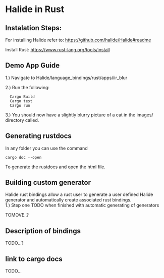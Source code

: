 # Halide in Rust

## Instalation Steps:

For installing Halide refer to: https://github.com/halide/Halide#readme

Install Rust: https://www.rust-lang.org/tools/install

## Demo App Guide
   
1.) Navigate to Halide/language_bindings/rust/apps/iir_blur

2.) Run the following:

```
  Cargo Build
  Cargo test
  Cargo run
```

3.) You should now have a slightly blurry picture of a cat in the images/ directory called.

## Generating rustdocs

In any folder you can use the command 

```cargo doc --open``` 

To generate the rustdocs and open the html file.

## Building custom generator
Halide rust bindings allow a rust user to generate a user defined Halide generator and automatically create associated rust bindings.  
1.) Step one TODO when finished with automatic generating of generators


TOMOVE..?
  
## Description of bindings

TODO...?

## link to cargo docs

TODO...

